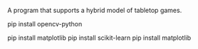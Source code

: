 A program that supports a hybrid model of tabletop games.

pip install opencv-python

pip install matplotlib
pip install scikit-learn
pip install matplotlib
